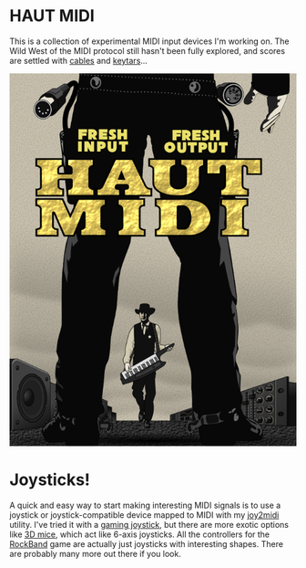 # HAUT MIDI
This is a collection of experimental MIDI input devices I'm working on. The Wild West of the MIDI protocol 
still hasn't been fully explored, and scores are settled with [cables](https://en.wikipedia.org/wiki/MIDI) 
and [keytars](https://en.wikipedia.org/wiki/Keytar)...

![HAUT MIDI](https://raw.githubusercontent.com/jessecrossen/hautmidi/master/poster/poster.png)

# Joysticks!

A quick and easy way to start making interesting MIDI signals is to use a joystick or joystick-compatible 
device mapped to MIDI with my [joy2midi](joy2midi/README.md) utility. I've tried it with a [gaming joystick](http://www.amazon.com/gp/product/B00009OY9U), but there are more exotic options like 
[3D mice](http://www.3dconnexion.com/products/spacemouse.html), which act like 6-axis joysticks.
All the controllers for the [RockBand](https://en.wikipedia.org/wiki/Rock_Band_%28video_game%29)
game are actually just joysticks with interesting shapes. There are probably many more out there
if you look.
